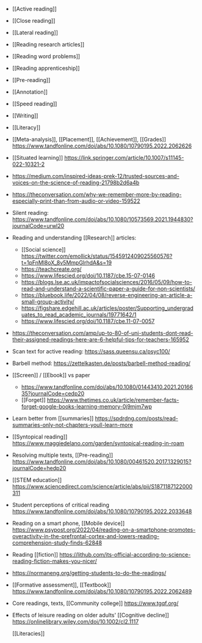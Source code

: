 - [[Active reading]]
- [[Close reading]]
- [[Lateral reading]]
- [[Reading research articles]]
- [[Reading word problems]]
- [[Reading apprenticeship]]
- [[Pre-reading]]
- [[Annotation]]
- [[Speed reading]]
- [[Writing]]
- [[Literacy]]
- [[Meta-analysis]], [[Placement]], [[Achievement]], [[Grades]] https://www.tandfonline.com/doi/abs/10.1080/10790195.2022.2062626
- [[Situated learning]] https://link.springer.com/article/10.1007/s11145-022-10321-2
- https://medium.com/inspired-ideas-prek-12/trusted-sources-and-voices-on-the-science-of-reading-21798b2d6a4b
- https://theconversation.com/why-we-remember-more-by-reading-especially-print-than-from-audio-or-video-159522
- Silent reading: https://www.tandfonline.com/doi/abs/10.1080/10573569.2021.1944830?journalCode=urwl20
- Reading and understanding [[Research]] articles:
	- [[Social science]] https://twitter.com/emollick/status/1545912409025560576?t=1pFnMl8oX_8v5MmpGlrhdA&s=19
	- https://teachcreate.org/
	- https://www.lifescied.org/doi/10.1187/cbe.15-07-0146
	- https://blogs.lse.ac.uk/impactofsocialsciences/2016/05/09/how-to-read-and-understand-a-scientific-paper-a-guide-for-non-scientists/
	- https://bluebook.life/2022/04/08/reverse-engineering-an-article-a-small-group-activity/
	- https://figshare.edgehill.ac.uk/articles/poster/Supporting_undergraduates_to_read_academic_journals/19771642/1
	- https://www.lifescied.org/doi/10.1187/cbe.11-07-0057
- https://theconversation.com/amp/up-to-80-of-uni-students-dont-read-their-assigned-readings-here-are-6-helpful-tips-for-teachers-165952
- Scan text for active reading: https://sass.queensu.ca/psyc100/
- Barbell method: https://zettelkasten.de/posts/barbell-method-reading/
- [[Screen]] / [[Ebook]] vs paper
	- https://www.tandfonline.com/doi/abs/10.1080/01443410.2021.2016635?journalCode=cedp20
	- [[Forget]] https://www.thetimes.co.uk/article/remember-facts-forget-google-books-learning-memory-0j9mjm7wp
- Learn better from [[summaries]] https://spdrdng.com/posts/read-summaries-only-not-chapters-youll-learn-more
- [[Syntopical reading]] https://www.maggiedelano.com/garden/syntopical-reading-in-roam
- Resolving multiple texts, [[Pre-reading]] https://www.tandfonline.com/doi/abs/10.1080/00461520.2017.1329015?journalCode=hedp20
- [[STEM education]] https://www.sciencedirect.com/science/article/abs/pii/S1871187122000311
- Student perceptions of critical reading https://www.tandfonline.com/doi/abs/10.1080/10790195.2022.2033648
- Reading on a smart phone, [[Mobile device]] https://www.psypost.org/2022/04/reading-on-a-smartphone-promotes-overactivity-in-the-prefrontal-cortex-and-lowers-reading-comprehension-study-finds-62848
- Reading [[fiction]] https://lithub.com/its-official-according-to-science-reading-fiction-makes-you-nicer/
- https://normaneng.org/getting-students-to-do-the-readings/
- [[Formative assessment]], [[Textbook]] https://www.tandfonline.com/doi/abs/10.1080/10790195.2022.2062489
- Core readings, texts, [[Community college]] https://www.tgqf.org/
- Effects of leisure reading on older adults' [[Cognitive decline]] https://onlinelibrary.wiley.com/doi/10.1002/cl2.1117
  
  [[Literacies]]